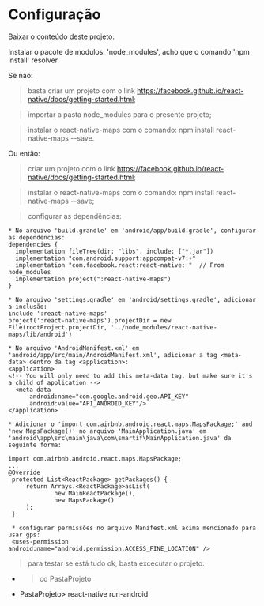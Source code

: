 # Configuração

Baixar o conteúdo deste projeto.

Instalar o pacote de modulos: 'node_modules', acho que o comando 'npm install' resolver.

Se não:

> basta criar um projeto com o link https://facebook.github.io/react-native/docs/getting-started.html;

> importar a pasta node_modules para o presente projeto;

> instalar o react-native-maps com o comando: npm install react-native-maps --save.

Ou então:

> criar um projeto com o link https://facebook.github.io/react-native/docs/getting-started.html;

> instalar o react-native-maps com o comando: npm install react-native-maps --save;

> configurar as dependências:

    * No arquivo 'build.grandle' em 'android/app/build.gradle', configurar as dependências:
    dependencies {
      implementation fileTree(dir: "libs", include: ["*.jar"])
      implementation "com.android.support:appcompat-v7:+"
      implementation "com.facebook.react:react-native:+"  // From node_modules
      implementation project(":react-native-maps")
    }

    * No arquivo 'settings.gradle' em 'android/settings.gradle', adicionar a inclusão:
    include ':react-native-maps'
    project(':react-native-maps').projectDir = new File(rootProject.projectDir, '../node_modules/react-native-maps/lib/android')

    * No arquivo 'AndroidManifest.xml' em 'android/app/src/main/AndroidManifest.xml', adicionar a tag <meta-data> dentro da tag <application>:
    <application>
    <!-- You will only need to add this meta-data tag, but make sure it's a child of application -->
      <meta-data
          android:name="com.google.android.geo.API_KEY"
          android:value="API_ANDROID_KEY"/>
    </application>
    
    * Adicionar o 'import com.airbnb.android.react.maps.MapsPackage;' and 'new MapsPackage()' no arquivo 'MainApplication.java' em 'android\app\src\main\java\com\smartif\MainApplication.java' da seguinte forma:
    
    import com.airbnb.android.react.maps.MapsPackage;
    ...
    @Override
     protected List<ReactPackage> getPackages() {
         return Arrays.<ReactPackage>asList(
                 new MainReactPackage(),
                 new MapsPackage()
         );
     }
     
     * configurar permissões no arquivo Manifest.xml acima mencionado para usar gps:
     <uses-permission android:name="android.permission.ACCESS_FINE_LOCATION" />

> para testar se está tudo ok, basta excecutar o projeto:
   * > cd PastaProjeto
   * PastaProjeto> react-native run-android

